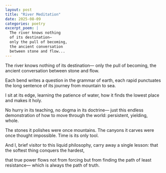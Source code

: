 ```yaml
---
layout: post
title: "River Meditation"
date: 2025-08-09
categories: poetry
excerpt_poem: |
  The river knows nothing
  of its destination—
  only the pull of becoming,
  the ancient conversation
  between stone and flow...
---
```


The river knows nothing
of its destination—
only the pull of becoming,
the ancient conversation
between stone and flow.

Each bend writes a question
in the grammar of earth,
each rapid punctuates
the long sentence of its journey
from mountain to sea.

I sit at its edge,
learning the patience
of water, how it finds
the lowest place
and makes it holy.

No hurry in its teaching,
no dogma in its doctrine—
just this endless demonstration
of how to move through the world:
persistent, yielding, whole.

The stones it polishes
were once mountains.
The canyons it carves
were once thought impossible.
Time is its only tool.

And I, brief visitor
to this liquid philosophy,
carry away a single lesson:
that the softest thing
conquers the hardest,

that true power flows
not from forcing
but from finding
the path of least resistance—
which is always the path of truth.
